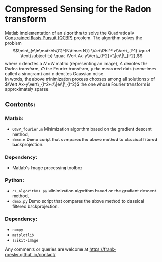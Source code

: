 # Compressed Sensing for the Radon transform

Matlab implementation of an algorithm to solve the [Quadratically Constrained Basis Pursuit (QCBP)](https://en.wikipedia.org/wiki/Basis_pursuit) problem. The algorithm solves the problem 
$$\min\_{x\in\mathbb{C}^{N\times N}} \Vert\Phi^* x\Vert\_{l^1} \quad \text{subject to} \quad \Vert Ax-y\Vert\_{l^2}<\\|e\\|\_{l^2},$$
where $x$ 
denotes a 
$N\times N$ 
matrix (representing an image), 
$A$ 
denotes the Radon transform, 
$\Phi$ 
the Fourier transform, 
$y$
the measured data (sometimes called a sinogram) and 
$e$
denotes Gaussian noise.  
In words, the above minimization process chooses among all solutions
$x$
of $\Vert Ax-y\Vert\_{l^2}<\\|e\\|\_{l^2}$ the one whose Fourier transform is approximately sparse.

## Contents:
### Matlab:
* `QCBP_fourier.m` Minimization algorithm based on the gradient descent method,
* `demo.m` Demo script that compares the above method to classical filtered backprojection.
### Dependency:
* Matlab's Image processing toolbox

### Python:
* `cs_algorithms.py` Minimization algorithm based on the gradient descent method,
* `demo.py` Demo script that compares the above method to classical filtered backprojection.
### Dependency:
* `numpy`
* `matplotlib`
* `scikit-image`

Any comments or queries are welcome at https://frank-roesler.github.io/contact/
